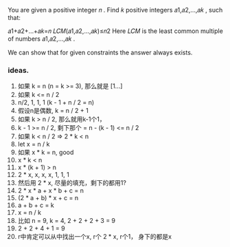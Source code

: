 You are given a positive integer 𝑛
. Find 𝑘
 positive integers 𝑎1,𝑎2,…,𝑎𝑘
, such that:

𝑎1+𝑎2+…+𝑎𝑘=𝑛
𝐿𝐶𝑀(𝑎1,𝑎2,…,𝑎𝑘)≤𝑛2
Here 𝐿𝐶𝑀
 is the least common multiple of numbers 𝑎1,𝑎2,…,𝑎𝑘
.

We can show that for given constraints the answer always exists.


### ideas. 
1. 如果 k = n (n = k >= 3), 那么就是 [1...]
2. 如果 k <= n / 2
3. n/2, 1, 1, 1 (k - 1 + n / 2 = n)
4. 假设n是偶数, k = n / 2 + 1
5. 如果 k > n / 2, 那么就用k-1个1，
6. k - 1 >= n / 2, 剩下那个 = n - (k - 1) <= n / 2
7. 如果 k < n / 2 => 2 * k < n
8. let x = n / k
9. 如果 x * k = n, good
10. x * k < n
11. x * (k + 1) > n
12. 2 * x, x, x, x, 1, 1, 1
13. 然后用 2 * x, 尽量的填充，剩下的都用1?
14. 2 * x * a + x * b + c = n
15. (2 * a + b) * x + c = n
16. a + b + c = k
17. x = n / k
18. 比如 n = 9, k = 4,   2 + 2 + 2 + 3 = 9
19. 2 + 2 + 4 + 1 = 9
20. r中肯定可以从中找出一个x, r个 2 * x, r个1， 身下的都是x